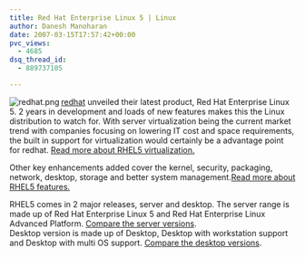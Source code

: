 ```yaml
---
title: Red Hat Enterprise Linux 5 | Linux
author: Danesh Manoharan
date: 2007-03-15T17:57:42+00:00
pvc_views:
  - 4685
dsq_thread_id:
  - 889737105

---
```

<img src="/wp-content/uploads/2007/03/redhat.png" title="redhat.png" alt="redhat.png" align="left" />[redhat][1] unveiled their latest product, Red Hat Enterprise Linux 5. 2 years in development and loads of new features makes this the Linux distribution to watch for. With server virtualization being the current market trend with companies focusing on lowering IT cost and space requirements, the built in support for virtualization would certainly be a advantage point for redhat. [Read more about RHEL5 virtualization.][2]

Other key enhancements added cover the kernel, security, packaging, network, desktop, storage and better system management.[Read more about RHEL5 features.][3]

RHEL5 comes in 2 major releases, server and desktop. The server range is made up of Red Hat Enterprise Linux 5 and Red Hat Enterprise Linux Advanced Platform. [Compare the server versions][4].  
Desktop version is made up of Desktop, Desktop with workstation support and Desktop with multi OS support. [Compare the desktop versions][5].

 [1]: http://www.redhat.com
 [2]: http://www.redhat.com/rhel/virtualization/
 [3]: http://www.redhat.com/rhel/features/
 [4]: http://www.redhat.com/rhel/server/compare/
 [5]: http://www.redhat.com/rhel/desktop/compare/